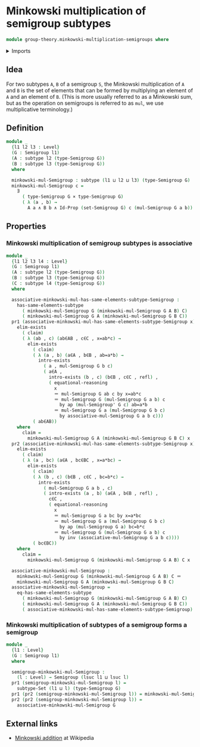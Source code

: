 # Minkowski multiplication of semigroup subtypes

```agda
module group-theory.minkowski-multiplication-semigroups where
```

<details><summary>Imports</summary>

```agda
open import foundation.action-on-identifications-functions
open import foundation.cartesian-product-types
open import foundation.conjunction
open import foundation.dependent-pair-types
open import foundation.existential-quantification
open import foundation.identity-types
open import foundation.propositions
open import foundation.sets
open import foundation.subtypes
open import foundation.universe-levels

open import group-theory.semigroups
```

</details>

## Idea

For two subtypes `A`, `B` of a semigroup `S`, the Minkowski multiplication of
`A` and `B` is the set of elements that can be formed by multiplying an element
of `A` and an element of `B`. (This is more usually referred to as a Minkowski
sum, but as the operation on semigroups is referred to as `mul`, we use
multiplicative terminology.)

## Definition

```agda
module _
  {l1 l2 l3 : Level}
  (G : Semigroup l1)
  (A : subtype l2 (type-Semigroup G))
  (B : subtype l3 (type-Semigroup G))
  where

  minkowski-mul-Semigroup : subtype (l1 ⊔ l2 ⊔ l3) (type-Semigroup G)
  minkowski-mul-Semigroup c =
    ∃
      ( type-Semigroup G × type-Semigroup G)
      ( λ (a , b) →
        A a ∧ B b ∧ Id-Prop (set-Semigroup G) c (mul-Semigroup G a b))
```

## Properties

### Minkowski multiplication of semigroup subtypes is associative

```agda
module _
  {l1 l2 l3 l4 : Level}
  (G : Semigroup l1)
  (A : subtype l2 (type-Semigroup G))
  (B : subtype l3 (type-Semigroup G))
  (C : subtype l4 (type-Semigroup G))
  where

  associative-minkowski-mul-has-same-elements-subtype-Semigroup :
    has-same-elements-subtype
      ( minkowski-mul-Semigroup G (minkowski-mul-Semigroup G A B) C)
      ( minkowski-mul-Semigroup G A (minkowski-mul-Semigroup G B C))
  pr1 (associative-minkowski-mul-has-same-elements-subtype-Semigroup x) =
    elim-exists
      ( claim)
      ( λ (ab , c) (ab∈AB , c∈C , x=ab*c) →
        elim-exists
          ( claim)
          ( λ (a , b) (a∈A , b∈B , ab=a*b) →
            intro-exists
              ( a , mul-Semigroup G b c)
              ( a∈A ,
                intro-exists (b , c) (b∈B , c∈C , refl) ,
                ( equational-reasoning
                  x
                  ＝ mul-Semigroup G ab c by x=ab*c
                  ＝ mul-Semigroup G (mul-Semigroup G a b) c
                    by ap (mul-Semigroup' G c) ab=a*b
                  ＝ mul-Semigroup G a (mul-Semigroup G b c)
                    by associative-mul-Semigroup G a b c)))
          ( ab∈AB))
    where
      claim =
        minkowski-mul-Semigroup G A (minkowski-mul-Semigroup G B C) x
  pr2 (associative-minkowski-mul-has-same-elements-subtype-Semigroup x) =
    elim-exists
      ( claim)
      ( λ (a , bc) (a∈A , bc∈BC , x=a*bc) →
        elim-exists
          ( claim)
          ( λ (b , c) (b∈B , c∈C , bc=b*c) →
            intro-exists
              ( mul-Semigroup G a b , c)
              ( intro-exists (a , b) (a∈A , b∈B , refl) ,
                c∈C ,
                ( equational-reasoning
                  x
                  ＝ mul-Semigroup G a bc by x=a*bc
                  ＝ mul-Semigroup G a (mul-Semigroup G b c)
                    by ap (mul-Semigroup G a) bc=b*c
                  ＝ mul-Semigroup G (mul-Semigroup G a b) c
                    by inv (associative-mul-Semigroup G a b c))))
          ( bc∈BC))
    where
      claim =
        minkowski-mul-Semigroup G (minkowski-mul-Semigroup G A B) C x

  associative-minkowski-mul-Semigroup :
    minkowski-mul-Semigroup G (minkowski-mul-Semigroup G A B) C ＝
    minkowski-mul-Semigroup G A (minkowski-mul-Semigroup G B C)
  associative-minkowski-mul-Semigroup =
    eq-has-same-elements-subtype
      ( minkowski-mul-Semigroup G (minkowski-mul-Semigroup G A B) C)
      ( minkowski-mul-Semigroup G A (minkowski-mul-Semigroup G B C))
      ( associative-minkowski-mul-has-same-elements-subtype-Semigroup)
```

### Minkowski multiplication of subtypes of a semigroup forms a semigroup

```agda
module _
  {l1 : Level}
  (G : Semigroup l1)
  where

  semigroup-minkowski-mul-Semigroup :
    (l : Level) → Semigroup (lsuc l1 ⊔ lsuc l)
  pr1 (semigroup-minkowski-mul-Semigroup l) =
    subtype-Set (l1 ⊔ l) (type-Semigroup G)
  pr1 (pr2 (semigroup-minkowski-mul-Semigroup l)) = minkowski-mul-Semigroup G
  pr2 (pr2 (semigroup-minkowski-mul-Semigroup l)) =
    associative-minkowski-mul-Semigroup G
```

## External links

- [Minkowski addition](https://en.wikipedia.org/wiki/Minkowski_addition) at
  Wikipedia
